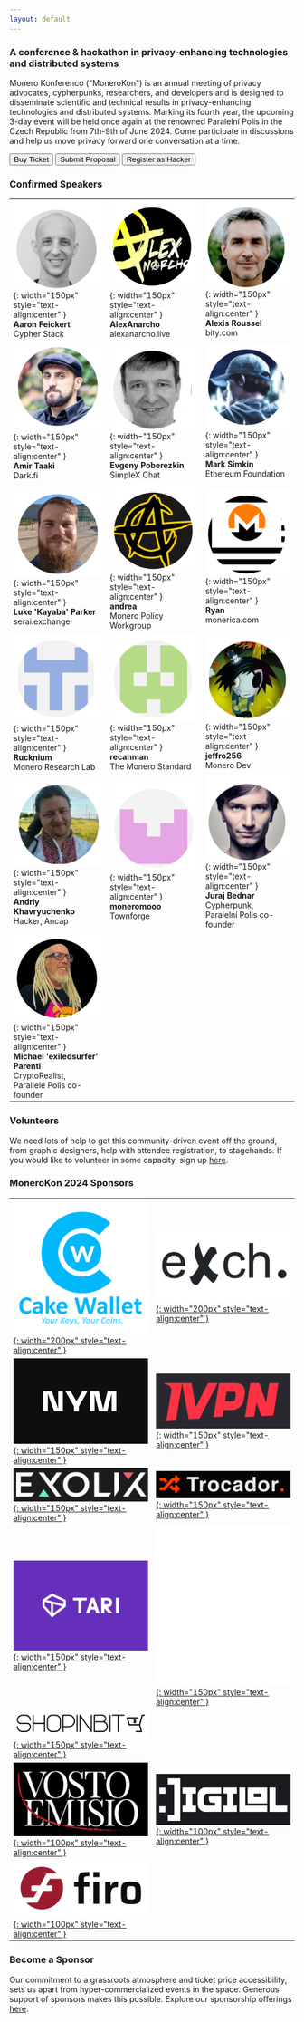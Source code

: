 ```yaml
---
layout: default
---
```


### A conference & hackathon in privacy-enhancing technologies and distributed systems
Monero Konferenco ("MoneroKon") is an annual meeting of privacy advocates, cypherpunks, researchers, and developers and is designed to disseminate scientific and technical results in privacy-enhancing technologies and distributed systems. Marking its fourth year, the upcoming 3-day event will be held once again at the renowned Paralelní Polis in the Czech Republic from 7th-9th of June 2024. Come participate in discussions and help us move privacy forward one conversation at a time.

<a href="https://tickets.monerokon.org"><button class="button" style="vertical-align:middle"><span>Buy Ticket</span></button></a>  <a href="https://apply.monerokon.org"><button class="button" style="vertical-align:middle"><span>Submit Proposal</span></button></a> <a href="/hackathon"><button class="button" style="vertical-align:middle"><span>Register as Hacker</span></button></a>

### Confirmed Speakers

|              |               |               |
| ------------ | ------------- | ------------- |
| ![logo](assets/img/IMG_0278.png){: width="150px" style="text-align:center" } <br><b>Aaron Feickert</b><br>Cypher Stack | ![logo](assets/img/IMG_0279.png){: width="150px" style="text-align:center" } <br><b>AlexAnarcho</b><br>alexanarcho.live | ![logo](assets/img/IMG_0280.png){: width="150px" style="text-align:center" } <br><b>Alexis Roussel</b><br>bity.com |
| ![logo](assets/img/IMG_0281.png){: width="150px" style="text-align:center" } <br><b>Amir Taaki</b><br>Dark.fi | ![logo](assets/img/IMG_0282.png){: width="150px" style="text-align:center" } <br><b>Evgeny Poberezkin</b><br>SimpleX Chat | ![logo](assets/img/IMG_0283.png){: width="150px" style="text-align:center" } <br><b>Mark Simkin</b><br>Ethereum Foundation |
| ![logo](assets/img/IMG_0284.png){: width="150px" style="text-align:center" } <br><b>Luke 'Kayaba' Parker</b><br>serai.exchange | ![logo](assets/img/IMG_0285.png){: width="150px" style="text-align:center" } <br><b>andrea</b><br>Monero Policy Workgroup | ![logo](assets/img/IMG_0286.png){: width="150px" style="text-align:center" } <br><b>Ryan</b><br>monerica.com |
| ![logo](assets/img/IMG_0297.png){: width="150px" style="text-align:center" } <br><b>Rucknium</b><br>Monero Research Lab | ![logo](assets/img/IMG_0299.png){: width="150px" style="text-align:center" } <br><b>recanman</b><br>The Monero Standard | ![logo](assets/img/IMG_0301.png){: width="150px" style="text-align:center" } <br><b>jeffro256</b><br>Monero Dev |
| ![logo](assets/img/IMG_0306.png){: width="150px" style="text-align:center" } <br><b>Andriy Khavryuchenko</b><br>Hacker, Ancap | ![logo](assets/img/IMG_0307.png){: width="150px" style="text-align:center" } <br><b>moneromooo</b><br>Townforge | ![logo](assets/img/IMG_0310.png){: width="150px" style="text-align:center" } <br><b>Juraj Bednar</b><br>Cypherpunk,<br>Paralelní Polis co-founder |
| ![logo](assets/img/IMG_0313.png){: width="150px" style="text-align:center" } <br><b>Michael 'exiledsurfer' Parenti</b><br>CryptoRealist,<br>Parallele Polis co-founder |  | |

### Volunteers

We need lots of help to get this community-driven event off the ground, from graphic designers, help with attendee registration, to stagehands. If you would like to volunteer in some capacity, sign up [here](https://volunteer.monerokon.org).

### MoneroKon 2024 Sponsors

|              |               | 
| ------------ | ------------- |
| [![logo](assets/img/FullLogo_CakeWallet.png){: width="200px" style="text-align:center" }](https://cakewallet.com) | [![logo](assets/img/exch.png){: width="200px" style="text-align:center" }](https://exch.cx)    |
| [![logo](assets/img/nym.png){: width="150px" style="text-align:center" }](https://nymtech.net) | [![logo](assets/img/ivpn.png){: width="150px" style="text-align:center" }](https://ivpn.net)    |
| [![logo](assets/img/exolix.png){: width="150px" style="text-align:center" }](https://exolix.com)       | [![logo](assets/img/trocador.png){: width="150px" style="text-align:center" }](https://trocador.app)    |
| [![logo](assets/img/IMG_0394.jpeg){: width="150px" style="text-align:center" }](https://tari.com)       | [![logo](assets/img/waku-lockup-vertical-white.png){: width="150px" style="text-align:center" }](https://waku.org) |
| [![logo](assets/img/IMG_0445.jpeg){: width="150px" style="text-align:center" }](https://shopinbit.com)       |  |
| [![logo](assets/img/ve.png){: width="100px" style="text-align:center" }](https://vostoemisio.com)       | [![logo](assets/img/digilol.png){: width="100px" style="text-align:center" }](https://www.digilol.net)          |
| [![logo](assets/img/IMG_0444.jpeg){: width="100px" style="text-align:center" }](https://firo.org)       |           |

### Become a Sponsor

Our commitment to a grassroots atmosphere and ticket price accessibility, sets us apart from hyper-commercialized events in the space. Generous support of sponsors makes this possible. Explore our sponsorship offerings [here](https://monerokon.org/sponsor).

